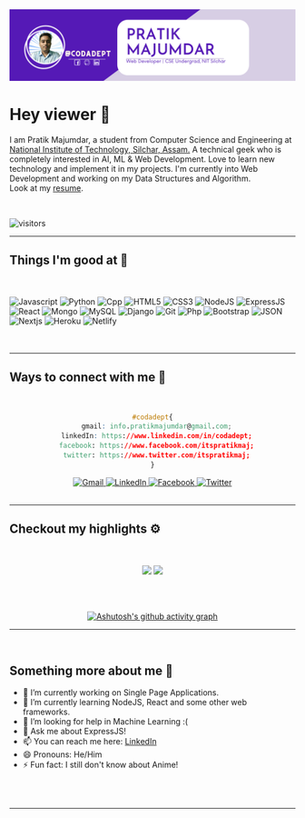 <img title="Header" src="./resources/header.png"/>

<br>

# Hey viewer 👋

I am Pratik Majumdar, a student from Computer Science and Engineering at [National Institute of Technology, Silchar, Assam.](https://www.nits.ac.in) A technical geek who is completely interested in AI, ML & Web Development. Love to learn new technology and implement it in my projects. I'm currently into Web Development and working on my Data Structures and Algorithm.\
Look at my [resume]().

<br>

![visitors](https://visitor-badge.glitch.me/badge?page_id=codadept.codadept)

<hr>

## Things I'm good at 🤨

<br>
<br>
<!-- For badges visit https://github.com/alexandresanlim/Badges4-README.md-Profile#-languages- -->
<div>
  <img title="Javascript" src="https://img.shields.io/badge/JavaScript-F7DF1E?style=for-the-badge&logo=javascript&logoColor=black">
  <img title="Python" src="https://img.shields.io/badge/Python-3776AB?style=for-the-badge&logo=python&logoColor=white">
  <img title="Cpp" src="https://img.shields.io/badge/C%2B%2B-00599C?style=for-the-badge&logo=c%2B%2B&logoColor=white">
  <img title="HTML5" src="https://img.shields.io/badge/HTML5-E34F26?style=for-the-badge&logo=html5&logoColor=white">
  <img title="CSS3" src="https://img.shields.io/badge/CSS3-1572B6?style=for-the-badge&logo=css3&logoColor=white">
  <img title="NodeJS" src="https://img.shields.io/badge/Node.js-339933?style=for-the-badge&logo=nodedotjs&logoColor=white">
  <img title="ExpressJS" src="https://img.shields.io/badge/Express.js-000000?style=for-the-badge&logo=express&logoColor=white">
  <img title="React" src="https://img.shields.io/badge/React-20232A?style=for-the-badge&logo=react&logoColor=61DAFB">
  <img title="Mongo" src="https://img.shields.io/badge/MongoDB-4EA94B?style=for-the-badge&logo=mongodb&logoColor=white">
  <img title="MySQL" src="https://img.shields.io/badge/MySQL-00000F?style=for-the-badge&logo=mysql&logoColor=white">
  <img title="Django" src="https://img.shields.io/badge/Django-092E20?style=for-the-badge&logo=django&logoColor=green">
  <img title="Git" src="https://img.shields.io/badge/Git-F05032?style=for-the-badge&logo=git&logoColor=white">
  <img title="Php" src="https://img.shields.io/badge/PHP-777BB4?style=for-the-badge&logo=php&logoColor=white">
  <img title="Bootstrap" src="https://img.shields.io/badge/Bootstrap-563D7C?style=for-the-badge&logo=bootstrap&logoColor=white">
  <img title="JSON" src="https://img.shields.io/badge/json-5E5C5C?style=for-the-badge&logo=json&logoColor=white">
  <img title="Nextjs" src="https://img.shields.io/badge/next.js-000000?style=for-the-badge&logo=nextdotjs&logoColor=white">
  <img title="Heroku" src="https://img.shields.io/badge/Heroku-430098?style=for-the-badge&logo=heroku&logoColor=white">
  <img title="Netlify" src="https://img.shields.io/badge/Netlify-00C7B7?style=for-the-badge&logo=netlify&logoColor=white">
</div>

<br>
<br>
<hr>

## Ways to connect with me 🤝

<br>

<div align='center'>

```css
#codadept{
  gmail: info.pratikmajumdar@gmail.com;
  linkedIn: https://www.linkedin.com/in/codadept;
  facebook: https://www.facebook.com/itspratikmaj;
  twitter: https://www.twitter.com/itspratikmaj;
}
```

</div>
<div align="center">
  <a href="https://mail.google.com/mail/u/0/?view=cm&fs=1&to=info.pratikmajumdar@gmail.com&tf=1">
    <img alt="Gmail" src="https://img.shields.io/badge/Gmail-D14836?style=for-the-badge&logo=gmail&logoColor=white" />
  </a>
  <a href="https://www.linkedin.com/in/codadept/:">
    <img alt="LinkedIn" src="https://img.shields.io/badge/LinkedIn-0077B5?style=for-the-badge&logo=linkedin&logoColor=white" />
  </a>
  <a href="https://www.facebook.com/itspratikmaj">
    <img alt="Facebook" src="https://img.shields.io/badge/Facebook-1877F2?style=for-the-badge&logo=facebook&logoColor=white" />
  </a>
  <a href="https://www.twitter.com/itspratikmaj">
    <img alt="Twitter" src="https://img.shields.io/badge/Twitter-1DA1F2?style=for-the-badge&logo=twitter&logoColor=white" />
  </a>
</div>

<br>
<hr>

## Checkout my highlights ⚙

<br>
<br>

<div align="center" width="100%">
    <img height="150" src="https://github-readme-stats.vercel.app/api/top-langs/?username=codadept&layout=compact&theme=dracula">
    <img height="150" src="https://github-readme-stats.vercel.app/api?username=codadept&show_icons=true&theme=dracula&count_private=t&hide=stars">
</div>

<br><br>

<div align="center">

[![Ashutosh's github activity graph](https://activity-graph.herokuapp.com/graph?username=codadept&custom_title=Checkout%20My%20Contribution%20Graph&hide_border=true)](https://github.com/ashutosh00710/github-readme-activity-graph)

</div>

<hr>

<br>

## Something more about me 🙋

- 🔭 I’m currently working on Single Page Applications.
- 🌱 I’m currently learning NodeJS, React and some other web frameworks.
- 🤔 I’m looking for help in Machine Learning :(
- 💬 Ask me about ExpressJS!
- 📫 You can reach me here: [LinkedIn](https://www.linkedin.com/in/codadept/)
- 😄 Pronouns: He/Him
- ⚡ Fun fact: I still don't know about Anime!
<br>
<br>
<hr>

